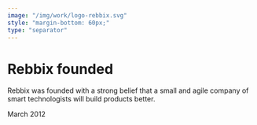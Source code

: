 ```yaml
---
image: "/img/work/logo-rebbix.svg"
style: "margin-bottom: 60px;"
type: "separator"
---
```

# Rebbix founded
Rebbix was founded with a strong belief that a small and agile company of smart technologists will build products better.
<div class="card__label">March 2012</div>
